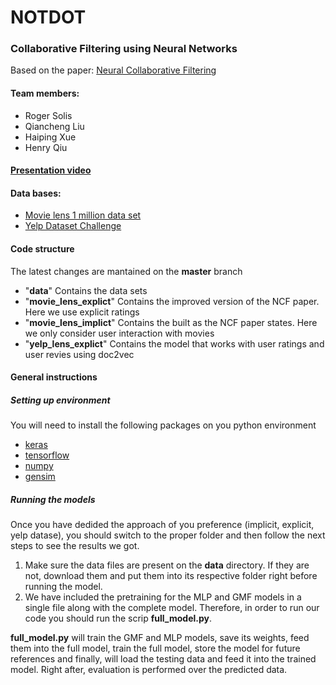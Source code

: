 # NOTDOT

### Collaborative Filtering using Neural Networks
Based on the paper: [Neural Collaborative Filtering][1]

#### Team members:

* Roger Solis
* Qiancheng Liu
* Haiping Xue
* Henry Qiu

#### [Presentation video][2]

#### Data bases:
* [Movie lens 1 million data set][3]
* [Yelp Dataset Challenge][4]

#### Code structure
The latest changes are mantained on the **master** branch
* "**data**" Contains the data sets
* "**movie_lens_explict**"	Contains the improved version of the NCF paper. Here we use explicit ratings
* "**movie_lens_implict**"	Contains the built as the NCF paper states. Here we only consider user interaction with movies
* "**yelp_lens_explict**" Contains the model that works with user ratings and user revies using doc2vec


#### General instructions

##### Setting up environment
You will need to install the following packages on you python environment
* [keras][5]
* [tensorflow][6]
* [numpy][7]
* [gensim][8]

##### Running the models
Once you have dedided the approach of you preference (implicit, explicit, yelp datase), you should switch to the proper folder and then follow the next steps to see the results we got.
1. Make sure the data files are present on the **data** directory. If they are not, download them and put them into its respective folder right before running the model.
2. We have included the pretraining for the MLP and GMF models in a single file  along with the complete model. Therefore, in order to run our code you should run the scrip  **full_model.py**. 
 
 
**full_model.py** will train the GMF and MLP models, save its weights, feed them into the full model, train the full model, store the model for future references and finally, will load the testing data and feed it into the trained model. Right after, evaluation is performed over the predicted data.

[1]: http://www.comp.nus.edu.sg/~xiangnan/papers/ncf.pdf "NCF"
[2]: https://www.youtube.com/watch?v=R9N8Xw3kvG8 "Video"
[3]: https://grouplens.org/datasets/movielens/1m "Movie Lens"
[4]: https://drive.google.com/file/d/0B2y8ruyUvZyASm9QU0xTM2tRSUU/view?usp=sharing "Yelp"
[5]: https://keras.io/ "Keras"
[6]: https://www.tensorflow.org/ "Tensorflow"
[7]: http://www.numpy.org/ "numpy"
[8]: https://radimrehurek.com/gensim/ "gensim"
